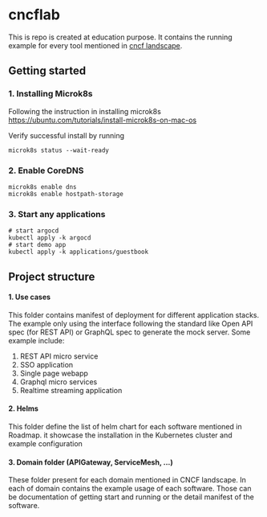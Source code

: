 # cncflab

This is repo is created at education purpose. It contains the running example for every tool mentioned in [cncf landscape](https://landscape.cncf.io/guide#orchestration-management--api-gateway). 

## Getting started

### 1. Installing Microk8s

Following the instruction in installing microk8s
https://ubuntu.com/tutorials/install-microk8s-on-mac-os


Verify successful install by running

```shell
microk8s status --wait-ready
```

### 2. Enable CoreDNS

```shell
microk8s enable dns
microk8s enable hostpath-storage
```

### 3. Start any applications

```shell
# start argocd
kubectl apply -k argocd
# start demo app
kubectl apply -k applications/guestbook
```
## Project structure

#### 1. Use cases

This folder contains manifest of deployment for different application stacks. The example only using the interface following the standard like Open API spec (for REST API) or GraphQL spec to generate the mock server.
Some example include:
1. REST API micro service
2. SSO application
3. Single page webapp
4. Graphql micro services
5. Realtime streaming application


#### 2. Helms

This folder define the list of helm chart for each software mentioned in Roadmap. it showcase the installation in the Kubernetes cluster and example configuration

#### 3. Domain folder (APIGateway, ServiceMesh, ...)

These folder present for each domain mentioned in CNCF landscape. In each of domain contains the example usage of each software. Those can be documentation of getting start and running or the detail manifest of the software.